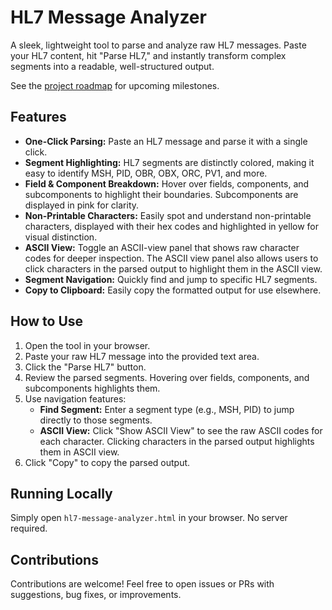 # HL7 Message Analyzer

A sleek, lightweight tool to parse and analyze raw HL7 messages. Paste your HL7 content, hit "Parse HL7," and instantly transform complex segments into a readable, well-structured output.

See the [project roadmap](ROADMAP.md) for upcoming milestones.

## Features

- **One-Click Parsing:** Paste an HL7 message and parse it with a single click.
- **Segment Highlighting:** HL7 segments are distinctly colored, making it easy to identify MSH, PID, OBR, OBX, ORC, PV1, and more.
- **Field & Component Breakdown:** Hover over fields, components, and subcomponents to highlight their boundaries. Subcomponents are displayed in pink for clarity.
- **Non-Printable Characters:** Easily spot and understand non-printable characters, displayed with their hex codes and highlighted in yellow for visual distinction.
- **ASCII View:** Toggle an ASCII-view panel that shows raw character codes for deeper inspection. The ASCII view panel also allows users to click characters in the parsed output to highlight them in the ASCII view.
- **Segment Navigation:** Quickly find and jump to specific HL7 segments.
- **Copy to Clipboard:** Easily copy the formatted output for use elsewhere.

## How to Use

1. Open the tool in your browser.
2. Paste your raw HL7 message into the provided text area.
3. Click the "Parse HL7" button.
4. Review the parsed segments. Hovering over fields, components, and subcomponents highlights them.
5. Use navigation features:
   - **Find Segment:** Enter a segment type (e.g., MSH, PID) to jump directly to those segments.
   - **ASCII View:** Click "Show ASCII View" to see the raw ASCII codes for each character. Clicking characters in the parsed output highlights them in ASCII view.
6. Click "Copy" to copy the parsed output.

## Running Locally

Simply open `hl7-message-analyzer.html` in your browser. No server required.

## Contributions

Contributions are welcome! Feel free to open issues or PRs with suggestions, bug fixes, or improvements.
